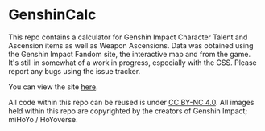 # GenshinCalc
 
This repo contains a calculator for Genshin Impact Character Talent and Ascension items as well as Weapon Ascensions. Data was obtained using the Genshin Impact Fandom site, the interactive map and from the game. It's still in somewhat of a work in progress, especially with the CSS. Please report any bugs using the issue tracker.

You can view the site [here](https://leafyluigi.github.io/GenshinCalc/).

All code within this repo can be reused is under [CC BY-NC 4.0](https://creativecommons.org/licenses/by-nc/4.0/).
All images held within this repo are copyrighted by the creators of Genshin Impact; miHoYo / HoYoverse.